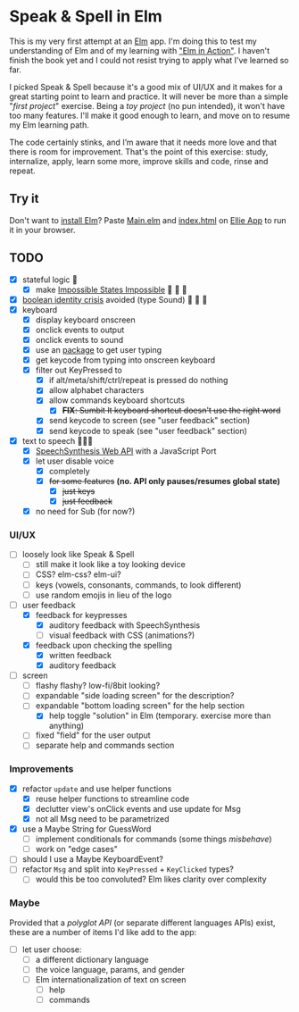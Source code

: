 # Speak & Spell in Elm

This is my very first attempt at an [Elm](https://elm-lang.org/) app. I'm doing this to test my understanding of Elm and of my learning with ["Elm in Action"](https://www.manning.com/books/elm-in-action). I haven't finish the book yet and I could not resist trying to apply what I've learned so far.

I picked Speak & Spell because it's a good mix of UI/UX and it makes for a great starting point to learn and practice. It will never be more than a simple "*first project*" exercise. Being a *toy project* (no pun intended), it won't have too many features. I'll make it good enough to learn, and move on to resume my Elm learning path.

The code certainly stinks, and I’m aware that it needs more love and that there is room for improvement. That's the point of this exercise: study, internalize, apply, learn some more, improve skills and code, rinse and repeat.

## Try it

Don't want to [install Elm](https://guide.elm-lang.org/install/)? Paste [Main.elm](./src/Main.elm) and [index.html](./index.html) on [Ellie App](https://ellie-app.com/new) to run it in your browser.

## TODO

- [x] stateful logic 🥳
  - [x] make [Impossible States Impossible](https://sporto.github.io/elm-patterns/basic/impossible-states.html) 🎉 🎉 🎉
- [x] [boolean identity crisis](https://www.youtube.com/watch?v=6TDKHGtAxeg) avoided (type Sound) 🥳 🥳 🥳
- [x] keyboard
  - [x] display keyboard onscreen
  - [x] onclick events to output
  - [x] onclick events to sound
  - [x] use an [package](https://package.elm-lang.org/packages/Gizra/elm-keyboard-event/latest/) to get user typing
  - [x] get keycode from typing into onscreen keyboard
  - [x] filter out KeyPressed to
    - [x] if alt/meta/shift/ctrl/repeat is pressed do nothing
    - [x] allow alphabet characters
    - [x] allow commands keyboard shortcuts
      - [x] ~~**FIX**: Sumbit It keyboard shortcut doesn't use the right word~~
    - [x] send keycode to screen (see "user feedback" section)
    - [x] send keycode to speak (see "user feedback" section)
- [x] text to speech 🤖🤖🤖
  - [x] [SpeechSynthesis Web API](https://developer.mozilla.org/en-US/docs/Web/API/SpeechSynthesis) with a JavaScript Port
  - [x] let user disable voice
    - [x] completely
    - [x] ~~for some features~~ **(no. API only pauses/resumes global state)**
      - [x] ~~just keys~~
      - [x] ~~just feedback~~
  - [x] no need for Sub (for now?)

### UI/UX

- [ ] loosely look like Speak & Spell
  - [ ] still make it look like a toy looking device
  - [ ] CSS? elm-css? elm-ui?
  - [ ] keys (vowels, consonants, commands, to look different)
  - [ ] use random emojis in lieu of the logo
- [ ] user feedback
  - [x] feedback for keypresses
    - [x] auditory feedback with SpeechSynthesis
    - [ ] visual feedback with CSS (animations?)
  - [x] feedback upon checking the spelling
    - [x] written feedback
    - [x] auditory feedback
- [ ] screen
  - [ ] flashy flashy? low-fi/8bit looking?
  - [ ] expandable "side loading screen" for the description?
  - [ ] expandable "bottom loading screen" for the help section
    - [x] help toggle "solution" in Elm (temporary. exercise more than anything)
  - [ ] fixed "field" for the user output
  - [ ] separate help and commands section

### Improvements

- [x] refactor ```update``` and use helper functions
  - [x] reuse helper functions to streamline code
  - [x] declutter view's onClick events and use update for Msg
  - [x] not all Msg need to be parametrized
- [x] use a Maybe String for GuessWord
  - [ ] implement conditionals for commands (some things *misbehave*)
  - [ ] work on "edge cases"
- [ ] should I use a Maybe KeyboardEvent?
- [ ] refactor ```Msg``` and split into ```KeyPressed``` + ```KeyClicked``` types?
  - [ ] would this be too convoluted? Elm likes clarity over complexity

### Maybe

Provided that a *polyglot API* (or separate different languages APIs) exist, these are a number of items I'd like add to the app:

- [ ] let user choose:
  - [ ] a different dictionary language
  - [ ] the voice language, params, and gender
  - [ ] Elm internationalization of text on screen
    - [ ] help
    - [ ] commands
